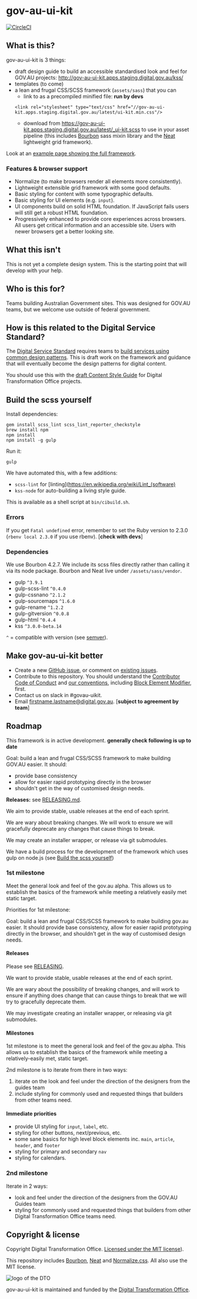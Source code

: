 # gov-au-ui-kit

[![CircleCI](https://circleci.com/gh/AusDTO/gov-au-ui-kit.svg?style=svg)](https://circleci.com/gh/AusDTO/gov-au-ui-kit)

## What is this?

gov-au-ui-kit is 3 things:

- draft design guide to build an accessible standardised look and feel for GOV.AU projects: http://gov-au-ui-kit.apps.staging.digital.gov.au/kss/
- templates (to come)
- a lean and frugal CSS/SCSS framework (`assets/sass`) that you can
  - link to as a precompiled minified file: **run by devs**
  ```
  <link rel="stylesheet" type="text/css" href="//gov-au-ui-kit.apps.staging.digital.gov.au/latest/ui-kit.min.css"/>
  ```
  - download from https://gov-au-ui-kit.apps.staging.digital.gov.au/latest/_ui-kit.scss to use in your asset pipeline (this includes [Bourbon](https://github.com/thoughtbot/bourbon) sass mixin library and the [Neat](https://github.com/thoughtbot/neat) lightweight grid framework).

Look at an [example page showing the full framework](https://gov-au-ui-kit.apps.staging.digital.gov.au/).

### Features & browser support

- Normalize (to make browsers render all elements more consistently).
- Lightweight extensible grid framework with some good defaults.
- Basic styling for content with some typographic defaults.
- Basic styling for UI elements (e.g. `input`).
- UI components build on solid HTML foundation. If JavaScript fails users will still get a robust HTML foundation.
- Progressively enhanced to provide core experiences across browsers. All users get critical information and an accessible site. Users with newer browsers get a better looking site.

## What this isn't

This is not yet a complete design system. This is the starting point that will develop with your help.

## Who is this for?

Teams building Australian Government sites. This was designed for GOV.AU teams, but we welcome use outside of federal government.

## How is this related to the Digital Service Standard?

The [Digital Service Standard](https://www.dto.gov.au/standard/) requires teams to [build services using common design patterns](https://www.dto.gov.au/standard/6-consistent-and-responsive/). This is draft work on the framework and guidance that will eventually become the design patterns for digital content.

You should use this with the [draft Content Style Guide](http://content-style-guide.apps.staging.digital.gov.au/) for Digital Transformation Office projects.

## <a name="building"></a>Build the scss yourself

Install dependencies:

```
gem install scss_lint scss_lint_reporter_checkstyle
brew install npm
npm install
npm install -g gulp
```

Run it:

```
gulp
```

We have automated this, with a few additions:

- `scss-lint` for [linting](https://en.wikipedia.org/wiki/Lint_(software)
- `kss-node` for auto-building a living style guide.

This is available as a shell script at `bin/cibuild.sh`.

### Errors

If you get `Fatal undefined` error, remember to set the Ruby version to 2.3.0 (`rbenv local 2.3.0` if you use rbenv). [**check with devs**]

### Dependencies

We use Bourbon 4.2.7. We include its scss files directly rather than calling it via its node package. Bourbon and Neat live under `/assets/sass/vendor`.

- gulp `^3.9.1`
- gulp-scss-lint `^0.4.0`
- gulp-cssnano `^2.1.2`
- gulp-sourcemaps `^1.6.0`
- gulp-rename `^1.2.2`
- gulp-gitversion `^0.0.8`
- gulp-html `^0.4.4`
- kss `^3.0.0-beta.14`

`^` = compatible with version (see [semver](https://docs.npmjs.com/misc/semver#caret-ranges-123-025-004)).

## Make gov-au-ui-kit better

- Create a new [GitHub issue](https://github.com/AusDTO/gov-au-ui-kit/issues/new), or comment on [existing issues](https://github.com/AusDTO/gov-au-ui-kit/issues).
- Contribute to this repository. You should understand the [Contributor Code of Conduct](https://github.com/AusDTO/gov-au-ui-kit/blob/master/code_of_conduct.md) and [our conventions](https://github.com/AusDTO/gov-au-ui-kit/blob/master/conventions.md), including [Block Element Modifier](http://getbem.com/), first.
- Contact us on slack in #govau-uikit.
- Email [firstname.lastname@digital.gov.au](mailto:TBC). [**subject to agreement by team**]

## Roadmap

This framework is in active development. **generally check following is up to date**

Goal: build a lean and frugal CSS/SCSS framework to make building GOV.AU easier. It should:
- provide base consistency
- allow for easier rapid prototyping directly in the browser
- shouldn't get in the way of customised design needs.

**Releases:** see [RELEASING.md](RELEASING.md).

We aim to provide stable, usable releases at the end of each sprint.

We are wary about breaking changes. We will work to ensure we will gracefully deprecate any changes that cause things to break.

We may create an installer wrapper, or release via git submodules.

We have a build process for the development of the framework which uses gulp on node.js (see [Build the scss yourself](#building))

### 1st milestone

Meet the general look and feel of the gov.au alpha. This allows us to establish the basics of the framework while meeting a relatively easily met static target.

Priorities for 1st milestone:

Goal: build a lean and frugal CSS/SCSS framework to make building gov.au easier. It should provide base consistency, allow for easier rapid prototyping directly in the browser, and shouldn't get in the way of customised design needs.

#### Releases

Please see [RELEASING](RELEASING.md).

We want to provide stable, usable releases at the end of each sprint.

We are wary about the possibility of breaking changes, and will work to ensure if anything does change that can cause things to break that we will try to gracefully deprecate them.

We may investigate creating an installer wrapper, or releasing via git submodules.

#### Milestones

1st milestone is to meet the general look and feel of the gov.au alpha. This allows us to establish the basics of the framework while meeting a relatively-easily met, static target.

2nd milestone is to iterate from there in two ways:

1. iterate on the look and feel under the direction of the designers from the guides team
2. include styling for commonly used and requested things that builders from other teams need.

#### Immediate priorities

- provide UI styling for `input`, `label`, etc.
- styling for other buttons, next/previous, etc.
- some sane basics for high level block elements inc. `main`, `article`, `header`, and `footer`
- styling for primary and secondary `nav`
- styling for calendars.

### 2nd milestone

Iterate in 2 ways:

- look and feel under the direction of the designers from the GOV.AU Guides team
- styling for commonly used and requested things that builders from other Digital Transformation Office teams need.

## Copyright & license

Copyright Digital Transformation Office. [Licensed under the MIT license](https://github.com/AusDTO/gov-au-ui-kit/blob/master/LICENSE)).

This repository includes [Bourbon](http://bourbon.io/), [Neat](http://neat.bourbon.io/) and [Normalize.css](https://necolas.github.io/normalize.css/). All also use the MIT license.

![](https://www.dto.gov.au/images/govt-crest.png "logo of the DTO")

gov-au-ui-kit is maintained and funded by the [Digital Transformation Office](https://www.dto.gov.au/).
